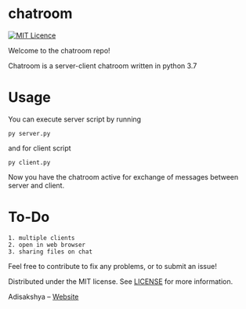 # chatroom
[![MIT Licence](https://badges.frapsoft.com/os/mit/mit.png?v=103)](https://opensource.org/licenses/mit-license.php)

Welcome to the chatroom repo!

Chatroom is a server-client chatroom written in python 3.7

# Usage
You can execute server script by running
```
py server.py
```
and for client script
```
py client.py
```

Now you have the chatroom active for exchange of messages between server and client.

# To-Do

	1. multiple clients
	2. open in web browser
	3. sharing files on chat

Feel free to contribute to fix any problems, or to submit an issue!

Distributed under the MIT license. See [LICENSE](https://github.com/adisakshya/chatroom/blob/master/LICENSE) for more information.

Adisakshya – [Website](https://adisakshya.github.io)
